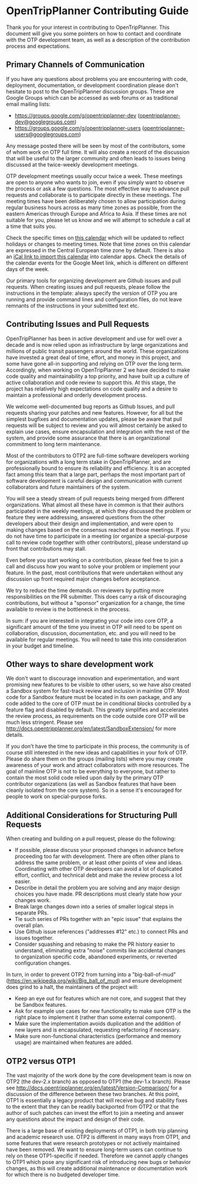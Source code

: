 # OpenTripPlanner Contributing Guide

Thank you for your interest in contributing to OpenTripPlanner. This document will give you some pointers on how to contact and coordinate with the OTP development team, as well as a description of the contribution process and expectations.


## Primary Channels of Communication

If you have any questions about problems you are encountering with code, deployment, documentation, or development coordination please don't hesitate to post to the OpenTripPlanner discussion groups. These are Google Groups which can be accessed as web forums or as traditional email mailing lists:

- https://groups.google.com/g/opentripplanner-dev (opentripplanner-dev@googlegroups.com)
- https://groups.google.com/g/opentripplanner-users (opentripplanner-users@googlegroups.com)

Any message posted there will be seen by most of the contributors, some of whom work on OTP full time. It will also create a record of the discussion that will be useful to the larger community and often leads to issues being discussed at the twice-weekly development meetings.

OTP development meetings usually occur twice a week. These meetings are open to anyone who wants to join, even if you simply want to observe the process or ask a few questions. The most effective way to advance pull requests and collaborate is to participate directly in these meetings. The meeting times have been deliberately chosen to allow participation during regular business hours across as many time zones as possible, from the eastern Americas through Europe and Africa to Asia. If these times are not suitable for you, please let us know and we will attempt to schedule a call at a time that suits you.

Check the specific times on [this calendar](https://calendar.google.com/calendar/u/0/embed?src=ormbltvsqb6adl80ejgudt0glc@group.calendar.google.com) which will be updated to reflect holidays or changes to meeting times. Note that time zones on this calendar are expressed in the Central European time zone by default. There is also an [iCal link to import this calendar](https://calendar.google.com/calendar/ical/ormbltvsqb6adl80ejgudt0glc@group.calendar.google.com/public/basic.ics) into calendar apps. Check the details of the calendar events for the Google Meet link, which is different on different days of the week.

Our primary tools for organizing development are Github issues and pull requests. When creating issues and pull requests, please follow the instructions in the template: always specify the version of OTP you are running and provide command lines and configuration files, do not leave remnants of the instructions in your submitted text etc.


## Contributing Issues and Pull Requests

OpenTripPlanner has been in active development and use for well over a decade and is now relied upon as infrastructure by large organizations and millions of public transit passengers around the world. These organizations have invested a great deal of time, effort, and money in this project, and some have gone all-in supporting and relying on OTP over the long term. Accordingly, when working on OpenTripPlanner 2 we have decided to make code quality and maintainability a top priority, and have built up a culture of active collaboration and code review to support this. At this stage, the project has relatively high expectations on code quality and a desire to maintain a professional and orderly development process.

We welcome well-documented bug reports as Github Issues, and pull requests sharing your patches and new features. However, for all but the simplest bugfixes and documentation updates, please be aware that pull requests will be subject to review and you will almost certainly be asked to explain use cases, ensure encapsulation and integration with the rest of the system, and provide some assurance that there is an organizational commitment to long term maintenance.

Most of the contributors to OTP2 are full-time software developers working for organizations with a long term stake in OpenTripPlanner, and are professionally bound to ensure its reliability and efficiency. It is an accepted fact among this team that a large part, perhaps the most important part of software development is careful design and communication with current collaborators and future maintainers of the system. 

You will see a steady stream of pull requests being merged from different organizations. What almost all these have in common is that their authors participated in the weekly meetings, at which they discussed the problem or feature they were addressing, answered questions from the other developers about their design and implementation, and were open to making changes based on the consensus reached at those meetings. If you do not have time to participate in a meeting (or organize a special-purpose call to review code together with other contributors), please understand up front that contributions may stall.

Even before you start working on a contribution, please feel free to join a call and discuss how you want to solve your problem or implement your feature. In the past, most contributions that were undertaken without any discussion up front required major changes before acceptance.

We try to reduce the time demands on reviewers by putting more responsibilities on the PR submitter. This does carry a risk of discouraging contributions, but without a "sponsor" organization for a change, the time available to review is the bottleneck in the process.

In sum: if you are interested in integrating your code into core OTP, a significant amount of the time you invest in OTP will need to be spent on collaboration, discussion, documentation, etc. and you will need to be available for regular meetings. You will need to take this into consideration in your budget and timeline.


## Other ways to share development work

We don't want to discourage innovation and experimentation, and want promising new features to be visible to other users, so we have also created a Sandbox system for fast-track review and inclusion in mainline OTP. Most code for a Sandbox feature must be located in its own package, and any code added to the core of OTP must be in conditional blocks controlled by a feature flag and disabled by default. This greatly simplifies and accelerates the review process, as requirements on the code outside core OTP will be much less stringent. Please see http://docs.opentripplanner.org/en/latest/SandboxExtension/ for more details.

If you don't have the time to participate in this process, the community is of course still interested in the new ideas and capabilities in your fork of OTP. Please do share them on the groups (mailing lists) where you may create awareness of your work and attract collaborators with more resources. The goal of mainline OTP is not to be everything to everyone, but rather to contain the most solid code relied upon daily by the primary OTP contributor organizations (as well as Sandbox features that have been cleanly isolated from the core system). So in a sense it's encouraged for people to work on special-purpose forks.


## Additional Considerations for Structuring Pull Requests

When creating and building on a pull request, please do the following:

- If possible, please discuss your proposed changes in advance before proceeding too far with development. There are often other plans to address the same problem, or at least other points of view and ideas. Coordinating with other OTP developers can avoid a lot of duplicated effort, conflict, and technical debt and make the review process a lot easier.
- Describe in detail the problem you are solving and any major design choices you have made. PR descriptions must clearly state how your changes work.
- Break large changes down into a series of smaller logical steps in separate PRs.
- Tie such series of PRs together with an "epic issue" that explains the overall plan.
- Use Github issue references ("addresses #12" etc.) to connect PRs and issues together.
- Consider squashing and rebasing to make the PR history easier to understand, eliminating extra "noise" commits like accidental changes to organization specific code, abandoned experiments, or reverted configuration changes.

In turn, in order to prevent OTP2 from turning into a "big-ball-of-mud" (https://en.wikipedia.org/wiki/Big_ball_of_mud) and ensure development does grind to a halt, the maintainers of the project will:

- Keep an eye out for features which are not core, and suggest that they be Sandbox features.
- Ask for example use cases for new functionality to make sure OTP is the right place to implement it (rather than some external component).
- Make sure the implementation avoids duplication and the addition of new layers and is encapsulated, requesting refactoring if necessary.
- Make sure non-functional characteristics (performance and memory usage) are maintained when features are added.


## OTP2 versus OTP1

The vast majority of the work done by the core development team is now on OTP2 (the dev-2.x branch) as opposed to OTP1 (the dev-1.x branch). Please see http://docs.opentripplanner.org/en/latest/Version-Comparison/ for a discussion of the difference between these two branches. At this point, OTP1 is essentially a legacy product that will receive bug and stability fixes to the extent that they can be readily backported from OTP2 or that the author of such patches can invest the effort to join a meeting and answer any questions about the impact and design of their code.

There is a large base of existing deployments of OTP1, in both trip planning and academic research use. OTP2 is different in many ways from OTP1, and some features that were research prototypes or not actively maintained have been removed. We want to ensure long-term users can continue to rely on these OTP1-specific if needed. Therefore we cannot apply changes to OTP1 which pose any significant risk of introducing new bugs or behavior changes, as this will create additional maintenance or documentation work for which there is no budgeted developer time.
